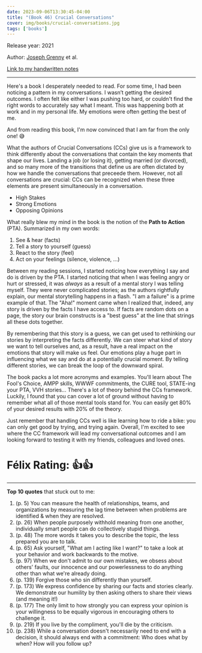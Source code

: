 ```yaml
---
date: 2023-09-06T13:30:45-04:00
title: "(Book 46) Crucial Conversations"
cover: img/books/crucial-conversations.jpg
tags: ['books']
---
```


Release year: 2021

Author: [Joseph Grenny](https://www.linkedin.com/in/joseph-grenny-a89081b/) et al.

[Link to my handwritten notes](/books/crucial-conversations.pdf)

---

Here's a book I desperately needed to read. For some time, I had been
noticing a pattern in my conversations. I wasn’t getting the desired
outcomes. I often felt like either I was pushing too hard, or couldn't
find the right words to accurately say what I meant. This was happening
both at work and in my personal life. My emotions were often getting the
best of me.

And from reading this book, I'm now convinced that I am far from the
only one! :sweat_smile:

What the authors of Crucial Conversations (CCs) give us is a framework to
think
differently about the conversations that contain the key moments that
shape our lives. Landing a job (or losing it), getting married (or
divorced), and so many more of the transitions that define us are
often dictated by how we handle the conversations that preceede them.
However, not all conversations are crucial: CCs can be recognized when these three elements are present simultaneously in a conversation.

- High Stakes
- Strong Emotions
- Opposing Opinions

What really blew my mind in the book is the notion of the **Path to
Action** (PTA). Summarized in my own words:

1. See & hear (facts)
1. Tell a story to yourself (guess)
1. React to the story (feel)
1. Act on your feelings (silence, violence, ...)

Between my reading sessions, I started noticing how everything I say and
do is driven by the PTA. I started noticing that when I was feeling
angry or hurt or stressed, it was *always* as a result of a mental story
I was telling myself. They were never complicated stories; as the
authors rightfully explain, our mental storytelling happens in a flash.
"I am a failure" is a prime example of that. The "Aha!" moment came
when I realized that, indeed, any story is driven by the facts I have
access to. If facts are random dots on a page, the story our brain
constructs is a "best guess" at the line that strings all these dots
together.

By remembering that this story is a guess, we can get used to rethinking
our stories by interpreting the facts differently. We can steer what
kind of story we want to tell ourselves and, as a result, have a real
impact on the emotions that story will make us feel. Our emotions play a
huge part in influencing what we say and do at a potentially crucial
moment. By telling different stories, we can break the loop of the
downward spiral.

The book packs a lot more acronyms and examples. You'll learn about
The Fool's Choice, AMPP skills, WWWF commitments, the CURE tool, STATE-ing your PTA, VVH
stories... There's a lot of theory behind the
CCs framework. Luckily, I found that you can cover a
lot of ground without having to remember what all of those mental tools
stand for. You can easily get 80% of your desired results with 20% of
the theory.

Just remember that handling CCs well is like learning how to ride a
bike: you can only get good by trying, and trying again. Overall, I'm
excited to see where the CC framework will lead my conversational
outcomes and I am looking forward to testing it with my friends,
colleagues and loved ones.

# Félix Rating: 👍👍

---

**Top 10 quotes** that stuck out to me:

1. (p. 5) You can measure the health of relationships, teams, and
   organizations by measuring the lag time between when problems are
   identified & when they are resolved.
1. (p. 26) When people purposely withhold meaning from one another,
   individually smart people can do collectively stupid things.
1. (p. 48) The more words it takes you to describe the topic, the less
   prepared you are to talk.
1. (p. 65) Ask yourself, "What am I acting like I want?" to take a look
   at your behavior and work backwards to the motive.
1. (p. 97) When we don't admit to our own mistakes, we obsess about
   others' faults, our innocence and our powerlessness to do anything
   other than what we're already doing.
1. (p. 139) Forgive those who sin differently than yourself.
1. (p. 173) We express confidence by sharing our facts and stories
   clearly. We demonstrate our humility by then asking others to share
   their views (and meaning it!)
1. (p. 177) The only limit to how strongly you can express your opinion
   is your willingness to be equally vigorous in encouraging others to
   challenge it.
1. (p. 219) If you live by the compliment, you'll die by the criticism.
1. (p. 238) While a conversation doesn't necessarily need to end with a
   decision, it should always end with a commitment: Who does what by
   when? How will you follow up?

